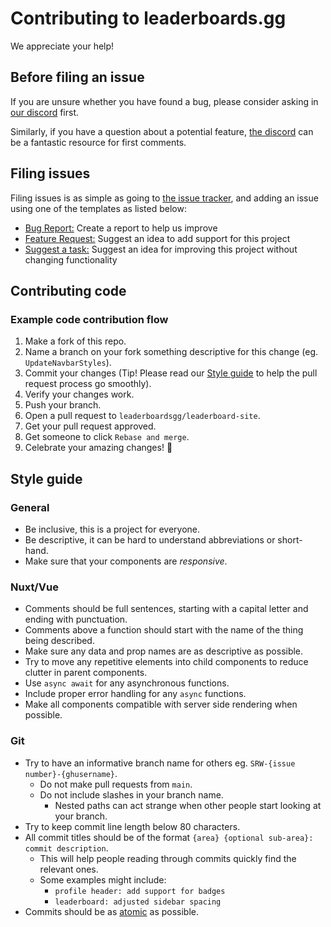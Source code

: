 # Contributing to leaderboards.gg

We appreciate your help!

## Before filing an issue

If you are unsure whether you have found a bug, please consider asking in [our discord](https://discord.gg/TZvfau25Vb) first.

Similarly, if you have a question about a potential feature, [the discord](https://discord.gg/TZvfau25Vb) can be a fantastic resource for first comments.

## Filing issues

Filing issues is as simple as going to [the issue tracker](https://github.com/leaderboardsgg/leaderboard-site/issues), and adding an issue using one of the templates as listed below:

- [Bug Report:](https://github.com/leaderboardsgg/leaderboard-site/issues/new?assignees=&labels=bug%2Cneeds+triage&template=bug_report.yml&title=Bug%3A+%7Bshort+description%7D) Create a report to help us improve
- [Feature Request:](https://github.com/leaderboardsgg/leaderboard-site/issues/new?assignees=&labels=enhancement%2Cneeds+triage&template=feature_request.yml&title=Feature+Request%3A+%7Bshort+description%7D) Suggest an idea to add support for this project
- [Suggest a task:](https://github.com/leaderboardsgg/leaderboard-site/issues/new?assignees=&labels=needs+triage&template=suggest_a_task.yml&title=Task%3A+%7Bshort+description%7D) Suggest an idea for improving this project without changing functionality

## Contributing code

### Example code contribution flow

1. Make a fork of this repo.
1. Name a branch on your fork something descriptive for this change (eg. `UpdateNavbarStyles`).
1. Commit your changes (Tip! Please read our [Style guide](#style-guide) to help the pull request process go smoothly).
1. Verify your changes work.
1. Push your branch.
1. Open a pull request to `leaderboardsgg/leaderboard-site`.
1. Get your pull request approved.
1. Get someone to click `Rebase and merge`.
1. Celebrate your amazing changes! 🎉

## Style guide

### General

- Be inclusive, this is a project for everyone.
- Be descriptive, it can be hard to understand abbreviations or short-hand.
- Make sure that your components are _responsive_.

### Nuxt/Vue

- Comments should be full sentences, starting with a capital letter and ending with punctuation.
- Comments above a function should start with the name of the thing being described.
- Make sure any data and prop names are as descriptive as possible.
- Try to move any repetitive elements into child components to reduce clutter in parent components.
- Use `async await` for any asynchronous functions.
- Include proper error handling for any `async` functions.
- Make all components compatible with server side rendering when possible.

### Git

- Try to have an informative branch name for others eg. `SRW-{issue number}-{ghusername}`.
  - Do not make pull requests from `main`.
  - Do not include slashes in your branch name.
    - Nested paths can act strange when other people start looking at your branch.
- Try to keep commit line length below 80 characters.
- All commit titles should be of the format `{area} {optional sub-area}: commit description`.
  - This will help people reading through commits quickly find the relevant ones.
  - Some examples might include:
    - `profile header: add support for badges`
    - `leaderboard: adjusted sidebar spacing`
- Commits should be as [atomic](https://www.freshconsulting.com/insights/blog/atomic-commits/) as possible.
